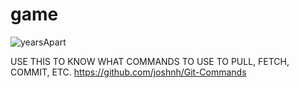 # game
![yearsApart](https://github.com/user-attachments/assets/c290b336-aea6-4f30-815a-1973fbc63ffc)

USE THIS TO KNOW WHAT COMMANDS TO USE TO PULL, FETCH, COMMIT, ETC. https://github.com/joshnh/Git-Commands
